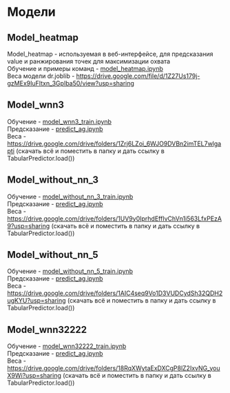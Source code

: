 # Модели  

## Model_heatmap
Model_heatmap - используемая в веб-интерфейсе, для предсказания value и ранжирования точек для максимизации охвата    
Обучение и примеры команд - [model_heatmap.ipynb](https://github.com/Pavionio/ad_location_selection/blob/main/models/model_heatmap.ipynb)  
Веса модели dr.joblib - https://drive.google.com/file/d/1Z27Us179j-gzMEx9IuFItxn_3GpIba50/view?usp=sharing
## Model_wnn3
Обучение - [model_wnn3_train.ipynb](https://github.com/Pavionio/ad_location_selection/blob/main/models/model_wnn3_train.ipynb)   
Предсказание - [predict_ag.ipynb](https://github.com/Pavionio/ad_location_selection/blob/main/models/predict_ag.ipynb)    
Веса - https://drive.google.com/drive/folders/1Zrj6LZoi_6WJO9DVBn2imTEL7wlgapti (скачать всё и поместить в папку и дать ссылку в TabularPredictor.load())
## Model_without_nn_3
Обучение - [model_without_nn_3_train.ipynb](https://github.com/Pavionio/ad_location_selection/blob/main/models/model_without_nn_3_train.ipynb)   
Предсказание - [predict_ag.ipynb](https://github.com/Pavionio/ad_location_selection/blob/main/models/predict_ag.ipynb)    
Веса - https://drive.google.com/drive/folders/1UV9y0IprhdEffIvChVn1i563LfxPEzA9?usp=sharing (скачать всё и поместить в папку и дать ссылку в TabularPredictor.load())   
## Model_without_nn_5
Обучение - [model_without_nn_5_train.ipynb](https://github.com/Pavionio/ad_location_selection/blob/main/models/model_without_nn_5_train.ipynb)   
Предсказание - [predict_ag.ipynb](https://github.com/Pavionio/ad_location_selection/blob/main/models/predict_ag.ipynb)    
Веса - https://drive.google.com/drive/folders/1AIC4seq9Vo1D3VUDCydSh32QDH2ugKYU?usp=sharing (скачать всё и поместить в папку и дать ссылку в TabularPredictor.load())  
## Model_wnn32222
Обучение - [model_wnn32222_train.ipynb](https://github.com/Pavionio/ad_location_selection/blob/main/models/model_wnn32222_train.ipynb)   
Предсказание - [predict_ag.ipynb](https://github.com/Pavionio/ad_location_selection/blob/main/models/predict_ag.ipynb)    
Веса - https://drive.google.com/drive/folders/18RqXWytaExDXCgP8lZ2IxvNG_youX9Wi?usp=sharing (скачать всё и поместить в папку и дать ссылку в TabularPredictor.load())  
